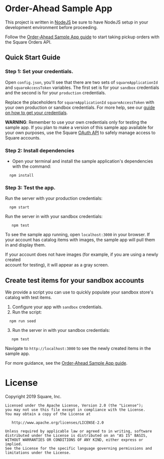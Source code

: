# Order-Ahead Sample App
This project is written in [NodeJS](https://nodejs.org/en/) be sure to have NodeJS setup in your development environment before proceeding.

Follow the [Order-Ahead Sample App guide](https://developer.squareup.com/docs/orders-api/quick-start/start) 
to start taking pickup orders with the Square Orders API.

## Quick Start Guide

### Step 1: Set your credentials. 

Open `config.json`, you'll see that there are two sets of `squareApplicationId` 
and `squareAccessToken` variables. The first set is for your `sandbox` credentials 
and the second is for your `production` credentials. 

Replace the placeholders for `squareApplicationId` `squareAccessToken` with your 
own production or sandbox credentials. For more help, see our [guide on how to get 
your credentials](https://developer.squareup.com/docs/orders-api/quick-start/step-1). 

**WARNING**: Remember to use your own credentials only for testing the sample app. 
If you plan to make a version of this sample app available for your own purposes, 
use the Square [OAuth API](https://developer.squareup.com/docs/oauth-api/what-it-does) 
to safely manage access to Square accounts. 

### Step 2: Install dependencies

* Open your terminal and install the sample application's dependencies with the command:
```
  npm install
```

### Step 3: Test the app.

Run the server with your production credentials:
```
  npm start
```
Run the server in with your sandbox credentials:
```
   npm test
```

To see the sample app running, open `localhost:3000` in your browser. If your 
account has catalog items with images, the sample app will pull them in and display 
them. 

If your account does not have images (for example, if you are using a newly created  
account for testing), it will appear as a gray screen. 

## Create test items for your sandbox accounts

We provide a script you can use to quickly populate your sandbox store's catalog with test items.

1. Configure your app with `sandbox` credentials.
2. Run the script:
```
  npm run seed
```
3. Run the server in with your sandbox credentials:
```
   npm test
```

Navigate to `http://localhost:3000` to see the newly created items in the sample app. 

For more guidance, see the 
[Order-Ahead Sample App guide](https://developer.squareup.com/docs/orders-api/quick-start/start).
​
# License
Copyright 2019 Square, Inc.
​
```
Licensed under the Apache License, Version 2.0 (the "License");
you may not use this file except in compliance with the License.
You may obtain a copy of the License at
​
   http://www.apache.org/licenses/LICENSE-2.0
​
Unless required by applicable law or agreed to in writing, software
distributed under the License is distributed on an "AS IS" BASIS,
WITHOUT WARRANTIES OR CONDITIONS OF ANY KIND, either express or implied.
See the License for the specific language governing permissions and
limitations under the License.
```